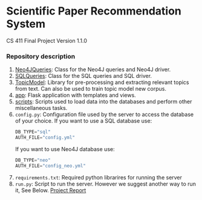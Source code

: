 # Scientific Paper Recommendation System
CS 411 Final Project
Version 1.1.0
### Repository description
1. [Neo4JQueries](): Class for the Neo4J queries and Neo4J driver.
2. [SQLQueries](): Class for the SQL queries and SQL driver.
3. [TopicModel](): Library for pre-processing and extracting relevant topics from text. Can also be used to train topic model new corpus.
4. [app](): Flask application with templates and views. 
5. [scripts](): Scripts used to load data into the databases and perform other miscellaneous tasks.  
6. `config.py`: Configuration file used by the server to access the database of your choice.
    If you want to use a SQL database use:
    ```python
    DB_TYPE="sql"
    AUTH_FILE="config.yml"
    ```
    If you want to use Neo4J database use:
    ```python
    DB_TYPE="neo"
    AUTH_FILE="config_neo.yml"
    ```
7. `requirements.txt`: Required python librarires for running the server
8. `run.py`: Script to run the server. However we suggest another way to run it, See Below.
[Project Report](https://drive.google.com/file/d/17RjdVVvUDzoNn1tZOC4_onLCtGK6Zf_F/view)